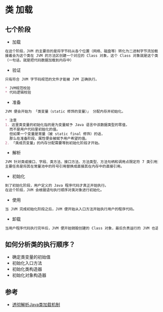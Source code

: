 # 类 加载

## 七个阶段
* 加载
```md
在这个阶段，JVM 的主要目的是将字节码从各个位置（网络、磁盘等）转化为二进制字节流加载到内存中。
接着会为这个类在 JVM 的方法区创建一个对应的 Class 对象，这个 Class 对象就是这个类各种数据的访问入口。
（一句话，就是把代码数据加载到内存中）
```
* 验证
```md
只有符合 JVM 字节码规范的文件才能被 JVM 正确执行。

* JVM规范校验
* 代码逻辑校验
```
* 准备
```md
JVM 便会开始为 「类变量（static 修饰的变量）」 分配内存并初始化。

* 注意
1. 这里类变量的初始化指的是为变量赋予 Java 语言中该数据类型的零值，
  而不是用户代码里初始化的值。
  但如果一个变量是常量（被 static final 修饰）的话，
  那么在准备阶段，属性便会被赋予用户希望的值。
2. 「类成员变量」的内存分配需要等到初始化阶段才开始。
```
* 解析
```md
JVM 针对类或接口、字段、类方法、接口方法、方法类型、方法句柄和调用点限定符 7 类引用进行解析。
主要任务是将其在常量池中的符号引用替换成直接其在内存中的直接引用。
```
* 初始化
```md
到了初始化阶段，用户定义的 Java 程序代码才真正开始执行。
在这个阶段，JVM 会根据语句执行顺序对类对象进行初始化。
```
* 使用
```md
当 JVM 完成初始化阶段之后，JVM 便开始从入口方法开始执行用户的程序代码。
```
* 卸载
```md
当用户程序代码执行完毕后，JVM 便开始销毁创建的 Class 对象，最后负责运行的 JVM 也退出内存。
```

## 如何分析类的执行顺序？
* 确定类变量的初始值
* 初始化入口方法
* 初始化类构造器
* 初始化对象构造器

## 参考
* [透彻解析Java类加载机制](https://mp.weixin.qq.com/s?__biz=MzAxMjEwMzQ5MA==&mid=2448886478&idx=1&sn=0a1ff147078ca37573bba768ac982374&chksm=8fb550e3b8c2d9f5b68a62cef3b66c04ce878c1817127f5204b9d6628c0ed2fe986876590d47&token=1605421667&lang=zh_CN##)